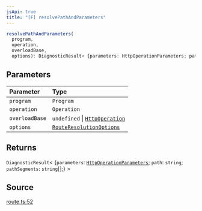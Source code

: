 ```yaml
---
jsApi: true
title: "[F] resolvePathAndParameters"
---
```


```ts
resolvePathAndParameters(
  program,
  operation,
  overloadBase,
  options): DiagnosticResult< {parameters: HttpOperationParameters; path: string; pathSegments: string[];} >
```

## Parameters

| Parameter      | Type                                                            |
| :------------- | :-------------------------------------------------------------- |
| `program`      | `Program`                                                       |
| `operation`    | `Operation`                                                     |
| `overloadBase` | `undefined` \| [`HttpOperation`](Interface.HttpOperation.md)    |
| `options`      | [`RouteResolutionOptions`](Interface.RouteResolutionOptions.md) |

## Returns

`DiagnosticResult`< \{`parameters`: [`HttpOperationParameters`](Interface.HttpOperationParameters.md); `path`: `string`; `pathSegments`: `string`[];} \>

## Source

[route.ts:52](https://github.com/markcowl/cadl/blob/1a6d2b70/packages/http/src/route.ts#L52)
